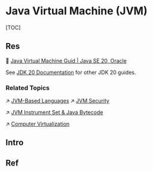 # Java Virtual Machine (JVM)

[TOC]



## Res
📂 [Java Virtual Machine Guid | Java SE 20, Oracle](https://docs.oracle.com/en/java/javase/20/vm/java-virtual-machine-technology-overview.html)

See [JDK 20 Documentation](https://www.oracle.com/pls/topic/lookup?ctx=javase20&id=homepage) for other JDK 20 guides.


### Related Topics
↗ [JVM-Based Languages](../../../../Compiled%20+%20Interpreted%20Languages/⚰️%20JVM-Based%20Languages/JVM-Based%20Languages.md)
↗ [JVM Security](../../../../../../CyberSecurity/Application%20Security/Virtualization%20Security/JVM%20Security/JVM%20Security.md)

↗ [JVM Instrument Set & Java Bytecode](../../../../../🧬%20Computer%20System/Computer%20Architecture/Instruction%20Set%20Architecture%20(ISA)%20&%20Processor%20Architecture/RISC%20(Reduced%20Instruction%20Set%20Computer)/JVM%20Instrument%20Set%20&%20Java%20Bytecode/JVM%20Instrument%20Set%20&%20Java%20Bytecode.md)

↗ [Computer Virtualization](../../../../../../Software%20Engineering/🦄%20Computer%20Virtualization/Computer%20Virtualization.md)



## Intro


## Ref
[An Illustration of JVM and the Java Program Operation Principle | Alibaba Cloud Community]: https://www.alibabacloud.com/blog/600307
